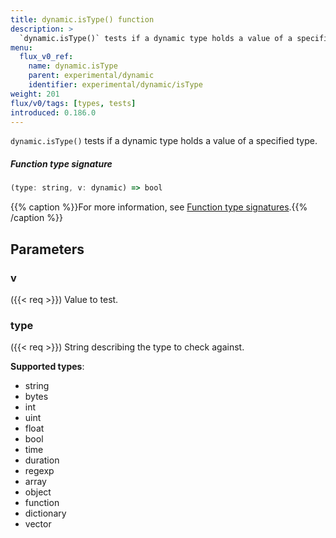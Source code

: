 ```yaml
---
title: dynamic.isType() function
description: >
  `dynamic.isType()` tests if a dynamic type holds a value of a specified type.
menu:
  flux_v0_ref:
    name: dynamic.isType
    parent: experimental/dynamic
    identifier: experimental/dynamic/isType
weight: 201
flux/v0/tags: [types, tests]
introduced: 0.186.0
---
```


<!------------------------------------------------------------------------------

IMPORTANT: This page was generated from comments in the Flux source code. Any
edits made directly to this page will be overwritten the next time the
documentation is generated. 

To make updates to this documentation, update the function comments above the
function definition in the Flux source code:

https://github.com/influxdata/flux/blob/master/stdlib/experimental/dynamic/dynamic.flux#L81-L81

Contributing to Flux: https://github.com/influxdata/flux#contributing
Fluxdoc syntax: https://github.com/influxdata/flux/blob/master/docs/fluxdoc.md

------------------------------------------------------------------------------->

`dynamic.isType()` tests if a dynamic type holds a value of a specified type.



##### Function type signature

```js
(type: string, v: dynamic) => bool
```

{{% caption %}}For more information, see [Function type signatures](/flux/v0/function-type-signatures/).{{% /caption %}}

## Parameters

### v
({{< req >}})
Value to test.



### type
({{< req >}})
String describing the type to check against.

**Supported types**:
- string
- bytes
- int
- uint
- float
- bool
- time
- duration
- regexp
- array
- object
- function
- dictionary
- vector

